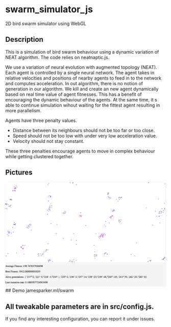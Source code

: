 # swarm_simulator_js
2D bird swarm simulator using WebGL

## Description
This is a simulation of bird swarm behaviour using a dynamic variation of NEAT algorithm. 
The code relies on neatnaptic.js.

We use a variation of neural evolution with augmented topology (NEAT). Each agent is controlled by a single neural network. The agent takes in relative velocities and positions of nearby agents to feed in to the network and computes acceleration.
In out algorithm, there is no notion of generation in our algorithm. 
We kill and create an new agent dynamically based on real time value of agent fitnesses.
This has a benefit of encouraging the dynamic behaviour of the agents. At the same time, it s able to continue simulation wihout waiting for the fittest agent resulting in more parallelism. 

Agents have three penalty values. 
- Distance between its neighbours should not be too far or too close.
- Speed should not be too low with under very low acceleration value.
- Velocity should not stay constant.

These three penalties encourage agents to move in complex behaviour while getting clustered together.

## Pictures
<img alt="Swarm simulation" src="./swarm.png">
## Demo
jamesparker.ml/swarm

## All tweakable parameters are in src/config.js.
If you find any interesting configuration, you can report it under issues.